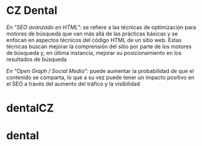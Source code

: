 # CZ Dental
_En "SEO avanzado en HTML":_ se refiere a las técnicas de optimización para motores de búsqueda que van más allá de las prácticas básicas y se enfocan en aspectos técnicos del código HTML de un sitio web. Estas técnicas buscan mejorar la comprensión del sitio por parte de los motores de búsqueda y, en última instancia, mejorar su posicionamiento en los resultados de búsqueda

_En "Open Graph / Social Media":_ puede aumentar la probabilidad de que el contenido se comparta, lo que a su vez puede tener un impacto positivo en el SEO a través del aumento del tráfico y la visibilidad
# dentalCZ
# dental
